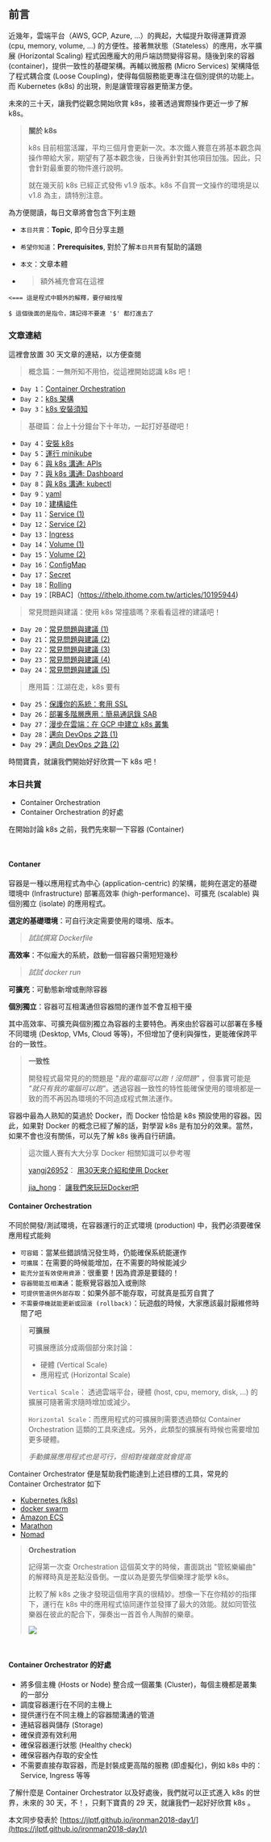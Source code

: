 ## 前言
近幾年，雲端平台（AWS, GCP, Azure, ...）的興起，大幅提升取得運算資源 (cpu, memory, volume, ...) 的方便性。接著無狀態（Stateless）的應用，水平擴展 (Horizontal Scaling) 程式因應龐大的用戶端訪問變得容易。隨後到來的容器 (container)，提供一致性的基礎架構。再輔以微服務 (Micro Services) 架構降低了程式耦合度 (Loose Coupling)，使得每個服務能更專注在個別提供的功能上。而 Kubernetes (k8s) 的出現，則是讓管理容器更簡潔方便。

未來的三十天，讓我們從觀念開始欣賞 k8s，接著透過實際操作更近一步了解 k8s。
> **關於 k8s**
> 
> k8s 目前相當活躍，平均三個月會更新一次。本次鐵人賽意在將基本觀念與操作帶給大家，期望有了基本觀念後，日後再針對其他項目加強。因此，只會針對最重要的物件進行說明。
> 
> 就在幾天前 k8s 已經正式發佈 v1.9 版本。k8s 不自賞一文操作的環境是以 v1.8 為主，請特別注意。

為方便閱讀，每日文章將會包含下列主題

* `本日共賞`：**Topic**, 即今日分享主題
* `希望你知道`：**Prerequisites**, 對於了解`本日共賞`有幫助的議題
* `本文`：文章本體

* >額外補充會寫在這裡

``` 
<=== 這是程式中額外的解釋，要仔細找喔
```

```
$ 這個後面的是指令，請記得不要連 '$' 都打進去了
```

### 文章連結
這裡會放置 30 天文章的連結，以方便查閱

> 概念篇：一無所知不用怕，從這裡開始認識 k8s 吧！

 * `Day 1`：[Container Orchestration](https://ithelp.ithome.com.tw/articles/10192193)
 * `Day 2`：[k8s 架構](https://ithelp.ithome.com.tw/articles/10192409)
 * `Day 3`：[k8s 安裝須知](https://ithelp.ithome.com.tw/articles/10192448)
 
> 基礎篇：台上十分鐘台下十年功，一起打好基礎吧！
 * `Day 4`：[安裝 k8s](https://ithelp.ithome.com.tw/articles/10192748)
 * `Day 5`：[運行 minikube](https://ithelp.ithome.com.tw/articles/10193237)
 * `Day 6`：[與 k8s 溝通: APIs](https://ithelp.ithome.com.tw/articles/10193489)
 * `Day 7`：[與 k8s 溝通: Dashboard](https://ithelp.ithome.com.tw/articles/10193497)
 * `Day 8`：[與 k8s 溝通: kubectl](https://ithelp.ithome.com.tw/articles/10193502)
 * `Day 9`：[yaml](https://ithelp.ithome.com.tw/articles/10193509)
 * `Day 10`：[建構組件](https://ithelp.ithome.com.tw/articles/10193513)
 * `Day 11`：[Service (1)](https://ithelp.ithome.com.tw/articles/10193520)
 * `Day 12`：[Service (2)](https://ithelp.ithome.com.tw/articles/10193527)
 * `Day 13`：[Ingress](https://ithelp.ithome.com.tw/articles/10193528)
 * `Day 14`：[Volume (1)](https://ithelp.ithome.com.tw/articles/10193546)
 * `Day 15`：[Volume (2)](https://ithelp.ithome.com.tw/articles/10193550)
 * `Day 16`：[ConfigMap](https://ithelp.ithome.com.tw/articles/10193935)
 * `Day 17`：[Secret](https://ithelp.ithome.com.tw/articles/10193940)
 * `Day 18`：[Rolling](https://ithelp.ithome.com.tw/articles/10195639)
 * `Day 19`：[RBAC]（https://ithelp.ithome.com.tw/articles/10195944)

> 常見問題與建議：使用 k8s 常撞牆嗎？來看看這裡的建議吧！

 * `Day 20`：[常見問題與建議 (1)](https://ithelp.ithome.com.tw/articles/10193944)
 * `Day 21`：[常見問題與建議 (2)](https://ithelp.ithome.com.tw/articles/10193946)
 * `Day 22`：[常見問題與建議 (3)](https://ithelp.ithome.com.tw/articles/10193953)
 * `Day 23`：[常見問題與建議 (4)](https://ithelp.ithome.com.tw/articles/10193954)
 * `Day 24`：[常見問題與建議 (5)](https://ithelp.ithome.com.tw/articles/10193956)

 
> 應用篇：江湖在走，k8s 要有
 * `Day 25`：[保護你的系統：套用 SSL](https://ithelp.ithome.com.tw/articles/10193959)
 * `Day 26`：[部署多階層應用：簡易通訊錄 SAB](https://ithelp.ithome.com.tw/articles/10195946)
 * `Day 27`：[漫步在雲端：在 GCP 中建立 k8s 叢集](https://ithelp.ithome.com.tw/articles/10193961)
 * `Day 28`：[邁向 DevOps 之路 (1)](https://ithelp.ithome.com.tw/articles/10196285)
 * `Day 29`：[邁向 DevOps 之路 (2)](https://ithelp.ithome.com.tw/articles/10196286)


時間寶貴，就讓我們開始好好欣賞一下 k8s 吧！


### 本日共賞
* Container Orchestration
* Container Orchestration 的好處

在開始討論 k8s 之前，我們先來聊一下容器 (Container)

<br/>

#### Contaner

容器是一種以應用程式為中心 (application-centric) 的架構，能夠在選定的基礎環境中 (Infrastructure) 部署高效率 (high-performance)、可擴充 (scalable) 與個別獨立 (isolate) 的應用程式。


**選定的基礎環境**：可自行決定需要使用的環境、版本。
>*試試撰寫 Dockerfile*

**高效率**：不似龐大的系統，啟動一個容器只需短短幾秒
>*試試 docker run*

**可擴充**：可動態新增或刪除容器

**個別獨立**：容器可互相溝通但容器間的運作並不會互相干擾

其中高效率、可擴充與個別獨立為容器的主要特色。再來由於容器可以部署在多種不同環境 (Desktop, VMs, Cloud 等等)，不但增加了便利與彈性，更能確保跨平台的一致性。

>**一致性**
>
>開發程式最常見的的問題是 *"我的電腦可以跑！沒問題"* ，但事實可能是 *"就只有我的電腦可以跑"*。透過容器一致性的特性能確保使用的環境都是一致的而不再因為環境的不同造成程式無法運作。

容器中最為人熟知的莫過於 Docker，而 Docker 恰恰是 k8s 預設使用的容器。因此，如果對 Docker 的概念已經了解的話，對學習 k8s 是有加分的效果。當然，如果不會也沒有關係，可以先了解 k8s 後再自行研讀。

> 這次鐵人賽有大大分享 Docker 相關知識可以參考喔
> 
> [yangj26952](https://ithelp.ithome.com.tw/users/20103456/profile)： [用30天來介紹和使用 Docker](https://ithelp.ithome.com.tw/users/20103456/ironman/1320)
>
> [jia_hong](https://ithelp.ithome.com.tw/users/20107537/profile)： [讓我們來玩玩Docker吧](https://ithelp.ithome.com.tw/users/20107537/ironman/1417) 

#### Container Orchestration
不同於開發/測試環境，在容器運行的正式環境 (production) 中，我們必須要確保應用程式能夠

* `可容錯`：當某些錯誤情況發生時，仍能確保系統能運作
* `可擴展`：在需要的時候能增加，在不需要的時候能減少
* `能充分並有效使用資源`：很重要！因為資源是要錢的！
* `容器間能互相溝通`：能察覺容器加入或刪除
* `可提供管道供外部存取`：如果外部不能存取，可就真是孤芳自賞了
* `不需要停機就能更新或回滾 (rollback)`：玩遊戲的時候，大家應該最討厭維修時間了吧

>**可擴展**
>
>可擴展應該分成兩個部分來討論：
> 
> * 硬體 (Vertical Scale)
> * 應用程式 (Horizontal Scale)
>
> `Vertical Scale`： 透過雲端平台，硬體 (host, cpu, memory, disk, ...) 的擴展可隨著需求隨時增加或減少。
>
> `Horizontal Scale`：而應用程式的可擴展則需要透過類似 Container Orchestration 這類的工具來達成。另外，此類型的擴展有時候也需要增加更多硬體。
>
> *手動擴展應用程式也是可行，但相對複雜度就會提高*

Container Orchestrator 便是幫助我們能達到上述目標的工具，常見的 Container Orchestrator 如下

* [Kubernetes (k8s)](https://kubernetes.io/)
* [docker swarm](https://docs.docker.com/engine/swarm/)
* [Amazon ECS](https://aws.amazon.com/tw/ecs/details/)
* [Marathon](https://mesosphere.github.io/marathon/)
* [Nomad](https://www.nomadproject.io/?_ga=2.7258870.592423037.1512982166-1879891168.1512982166)

>**Orchestration**
>
>記得第一次查 Orchestration 這個英文字的時候，畫面跳出 "管絃樂編曲" 的解釋時真是差點沒昏倒。一度以為是要先學個樂理才能學 k8s。
>
>比較了解 k8s 之後才發現這個用字真的很精妙。想像一下在你精妙的指揮下，運行在 k8s 中的應用程式協同運作並發揮了最大的效能。就如同管弦樂器在彼此的配合下，彈奏出一首首令人陶醉的樂章。
>
>![](day1_1.png)

<br/>

#### Container Orchestrator 的好處

* 將多個主機 (Hosts or Node) 整合成一個叢集 (Cluster)，每個主機都是叢集的一部分
* 調度容器運行在不同的主機上
* 提供運行在不同主機上的容器間溝通的管道
* 連結容器與儲存 (Storage)
* 確保資源有效利用
* 確保容器運行狀態 (Healthy check)
* 確保容器內存取的安全性
* 不需要直接存取容器，而是封裝成更高階的服務 (即虛擬化)，例如 k8s 中的：Service, Ingress 等等

了解什麼是 Container Orchestrator 以及好處後，我們就可以正式進入 k8s 的世界，未來的 30 天，不！，只剩下寶貴的 29 天，就讓我們一起好好欣賞 k8s 。


本文同步發表於 [https://jlptf.github.io/ironman2018-day1/](https://jlptf.github.io/ironman2018-day1/)
